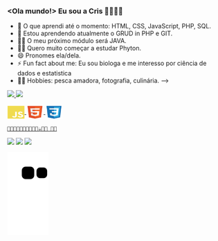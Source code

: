 ### <Ola mundo!> Eu sou a Cris 🌹🐱‍👤😎
- 🙌 O que aprendi até o momento: HTML, CSS, JavaScript, PHP, SQL.
- 🌱 Estou aprendendo atualmente o GRUD in PHP e GIT.
- 🐱‍🐉 O meu próximo módulo será JAVA.
- 🐱‍💻 Quero muito começar a estudar Phyton.
- 😄 Pronomes ela/dela.
- ⚡ Fun fact about me: Eu sou biologa e me interesso por ciência de dados e estatistica
- 🐱‍🚀 Hobbies: pesca amadora, fotografia, culinária.
-->
<div>
  <a href="https://github.com/crisbahi">
  <img height="180em" src="https://github-readme-stats.vercel.app/api?username=crisbahi&show_icons=false&theme=dracula&include_all_commits=true&count_private=true"/>
  <img height="180em" src="https://github-readme-stats.vercel.app/api/top-langs/?username=crisbahi&layout=compact&langs_count=7&theme=dracula"/>
</div>
  <div style="display: inline_block"><br>
  <img align="center" alt="Rafa-Js" height="30" width="40" src="https://raw.githubusercontent.com/devicons/devicon/master/icons/javascript/javascript-plain.svg">
  <img align="center" alt="Rafa-HTML" height="30" width="40" src="https://raw.githubusercontent.com/devicons/devicon/master/icons/html5/html5-original.svg">
  <img align="center" alt="Rafa-CSS" height="30" width="40" src="https://raw.githubusercontent.com/devicons/devicon/master/icons/css3/css3-original.svg">
    
</div>
  
    🐱‍🚀🐱‍👤🐱‍🐉🐱‍🏍🐱‍👓☕🍫🧁 🐱‍💻
 
<div> 
   <a href="https://instagram.com/cris_bahi" target="_blank"><img src="https://img.shields.io/badge/-Instagram-%23E4405F?style=for-the-badge&logo=instagram&logoColor=white" target="_blank"></a>
   <a href = "mailto:cristianebahi@gmail.com"><img src="https://img.shields.io/badge/-Gmail-%23333?style=for-the-badge&logo=gmail&logoColor=white" target="_blank"></a>
  <a href="https://www.linkedin.com/in/cristianebahi" target="_blank"><img src="https://img.shields.io/badge/-LinkedIn-%230077B5?style=for-the-badge&logo=linkedin&logoColor=white" target="_blank"></a> 
  
 
  ![Snake animation](https://github.com/rafaballerini/rafaballerini/blob/output/github-contribution-grid-snake.svg)
 
</div>
